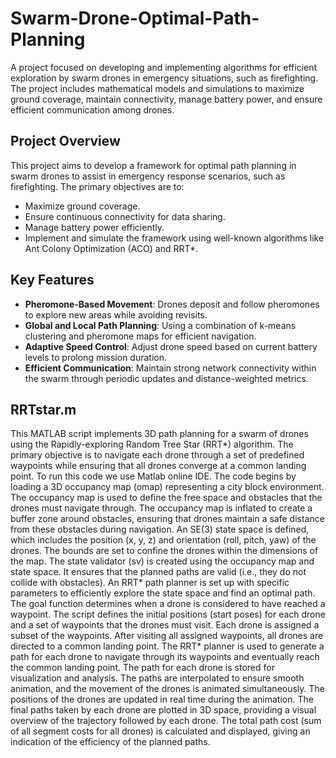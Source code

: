 # Swarm-Drone-Optimal-Path-Planning
A project focused on developing and implementing algorithms for efficient exploration by swarm drones in emergency situations, such as firefighting. The project includes mathematical models and simulations to maximize ground coverage, maintain connectivity, manage battery power, and ensure efficient communication among drones.

## Project Overview

This project aims to develop a framework for optimal path planning in swarm drones to assist in emergency response scenarios, such as firefighting. The primary objectives are to:

- Maximize ground coverage.
- Ensure continuous connectivity for data sharing.
- Manage battery power efficiently.
- Implement and simulate the framework using well-known algorithms like Ant Colony Optimization (ACO) and RRT*.

## Key Features

- **Pheromone-Based Movement**: Drones deposit and follow pheromones to explore new areas while avoiding revisits.
- **Global and Local Path Planning**: Using a combination of k-means clustering and pheromone maps for efficient navigation.
- **Adaptive Speed Control**: Adjust drone speed based on current battery levels to prolong mission duration.
- **Efficient Communication**: Maintain strong network connectivity within the swarm through periodic updates and distance-weighted metrics.

## RRTstar.m
This MATLAB script implements 3D path planning for a swarm of drones using the Rapidly-exploring Random Tree Star (RRT*) algorithm. The primary objective is to navigate each drone through a set of predefined waypoints while ensuring that all drones converge at a common landing point. To run this code we use Matlab online IDE. 
The code begins by loading a 3D occupancy map (omap) representing a city block environment. The occupancy map is used to define the free space and obstacles that the drones must navigate through. The occupancy map is inflated to create a buffer zone around obstacles, ensuring that drones maintain a safe distance from these obstacles during navigation. An SE(3) state space is defined, which includes the position (x, y, z) and orientation (roll, pitch, yaw) of the drones. The bounds are set to confine the drones within the dimensions of the map. The state validator (sv) is created using the occupancy map and state space. It ensures that the planned paths are valid (i.e., they do not collide with obstacles). An RRT* path planner is set up with specific parameters to efficiently explore the state space and find an optimal path. The goal function determines when a drone is considered to have reached a waypoint. The script defines the initial positions (start poses) for each drone and a set of waypoints that the drones must visit. Each drone is assigned a subset of the waypoints. After visiting all assigned waypoints, all drones are directed to a common landing point.
The RRT* planner is used to generate a path for each drone to navigate through its waypoints and eventually reach the common landing point. The path for each drone is stored for visualization and analysis. The paths are interpolated to ensure smooth animation, and the movement of the drones is animated simultaneously. The positions of the drones are updated in real time during the animation.
The final paths taken by each drone are plotted in 3D space, providing a visual overview of the trajectory followed by each drone. The total path cost (sum of all segment costs for all drones) is calculated and displayed, giving an indication of the efficiency of the planned paths.



